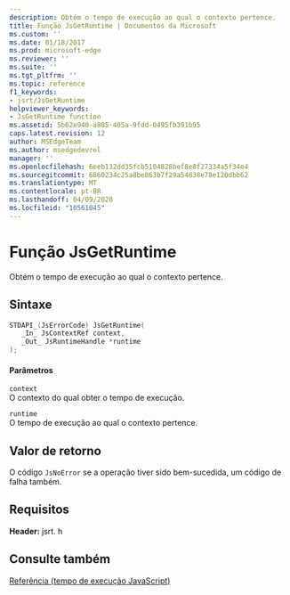 ```yaml
---
description: Obtém o tempo de execução ao qual o contexto pertence.
title: Função JsGetRuntime | Documentos da Microsoft
ms.custom: ''
ms.date: 01/18/2017
ms.prod: microsoft-edge
ms.reviewer: ''
ms.suite: ''
ms.tgt_pltfrm: ''
ms.topic: reference
f1_keywords:
- jsrt/JsGetRuntime
helpviewer_keywords:
- JsGetRuntime function
ms.assetid: 5b62e940-a885-405a-9fdd-0495fb391b95
caps.latest.revision: 12
author: MSEdgeTeam
ms.author: msedgedevrel
manager: ''
ms.openlocfilehash: 6eeb132dd35fcb5104828bef8e8f27334a5f34e4
ms.sourcegitcommit: 6860234c25a8be863b7f29a54838e78e120dbb62
ms.translationtype: MT
ms.contentlocale: pt-BR
ms.lasthandoff: 04/09/2020
ms.locfileid: "10561045"
---
```

# Função JsGetRuntime
Obtém o tempo de execução ao qual o contexto pertence.  
  
## Sintaxe  
  
```cpp  
STDAPI_(JsErrorCode) JsGetRuntime(  
   _In_ JsContextRef context,  
   _Out_ JsRuntimeHandle *runtime  
);  
```  
  
#### Parâmetros  
 `context`  
 O contexto do qual obter o tempo de execução.  
  
 `runtime`  
 O tempo de execução ao qual o contexto pertence.  
  
## Valor de retorno  
 O código `JsNoError` se a operação tiver sido bem-sucedida, um código de falha também.  
  
## Requisitos  
 **Header:** jsrt. h  
  
## Consulte também  
 [Referência (tempo de execução JavaScript)](../chakra-hosting/reference-javascript-runtime.md)
